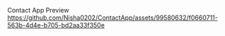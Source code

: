 Contact App Preview
https://github.com/Nisha0202/ContactApp/assets/99580632/f0660711-563b-4d4e-b705-bd2aa33f350e

